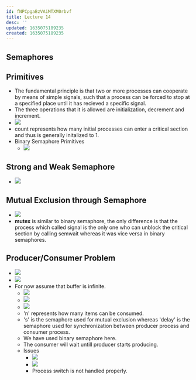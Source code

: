 ```yaml
---
id: fNPCpgaBzVAiMTXM0rbvf
title: Lecture 14
desc: ''
updated: 1635075189235
created: 1635075189235
---
```

## Semaphores

## Primitives

- The fundamental principle is that two or more processes can cooperate by means of simple signals, such that a process can be forced to stop at a specified place until it has recieved a specific signal.
- The three operations that it is allowed are initialization, decrement and increment.
- ![](/assets/images/2021-10-24-17-05-31.png)
- count represents how many initial processes can enter a critical section and thus is generally initalized to 1.
- Binary Semaphore Primitives
  - ![](/assets/images/2021-10-24-17-14-54.png)

## Strong and Weak Semaphore

- ![](/assets/images/2021-10-24-17-17-13.png)

## Mutual Exclusion through Semaphore

- ![](/assets/images/2021-10-24-17-18-14.png)
- **mutex** is similar to binary semaphore, the only difference is that the process which called signal is the only one who can unblock the critical section by calling semwait whereas it was vice versa in binary semaphores.

## Producer/Consumer Problem

- ![](/assets/images/2021-10-24-17-22-44.png)
- ![](/assets/images/2021-10-24-17-23-25.png)
- For now assume that buffer is infinite.
  - ![](/assets/images/2021-10-24-17-24-44.png)
  - ![](/assets/images/2021-10-24-17-27-25.png)
  - ![](/assets/images/2021-10-24-17-28-04.png)
  - 'n' represents how many items can be consumed.
  - 's' is the semaphore used for mutual exclusion whereas 'delay' is the semaphore used for synchronization between producer process and consumer process.
  - We have used binary semaphore here.
  - The consumer will wait untill producer starts producing.
  - Issues
    - ![](/assets/images/2021-10-24-17-33-42.png)
    - ![](/assets/images/2021-10-24-17-36-03.png)
    - Process switch is not handled properly.


